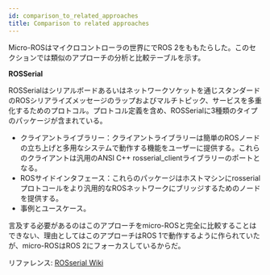 ```yaml
---
id: comparison_to_related_approaches
title: Comparison to related approaches
---
```


Micro-ROSはマイクロコントローラの世界にでROS 2をももたらした。このセクションでは類似のアプローチの分析と比較テーブルを示す。

**ROSSerial**

ROSSerialはシリアルボードあるいはネットワークソケットを通じスタンダードのROSシリアライズメッセージのラップおよびマルチトピック、サービスを多重化するためのプロトコル。プロトコル定義を含め、ROSSerialに3種類のタイプのパッケージが含まれている。

* クライアントライブラリー：クライアントライブラリーは簡単のROSノードの立ち上げと多用なシステムで動作する機能をユーザーに提供する。これらのクライアントは汎用のANSI C++ rosserial_clientライブラリーのポートとなる。   
* ROSサイドインタフェース：これらのパッケージはホストマシンにrosserialプロトコールをより汎用的なROSネットワークにブリッジするためのノードを提供する。     
* 事例とユースケース。   

言及する必要があるのはこのアプローチをmicro-ROSと完全に比較することはできない、理由としてはこのアプローチはROS 1で動作するように作られていたが、micro-ROSはROS 2にフォーカスしているからだ。

リファレンス: [ROSserial Wiki](http://wiki.ros.org/rosserial) 
	